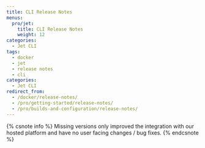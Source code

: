```yaml
---
title: CLI Release Notes
menus:
  pro/jet:
    title: CLI Release Notes
    weight: 12
categories:
  - Jet CLI
tags:
  - docker
  - jet
  - release notes
  - cli
categories:
  - Jet CLI
redirect_from:
  - /docker/release-notes/
  - /pro/getting-started/release-notes/
  - /pro/builds-and-configuration/release-notes/
---
```


{% csnote info %}
Missing versions only improved the integration with our hosted platform and have no user facing changes / bug fixes.
{% endcsnote %}

